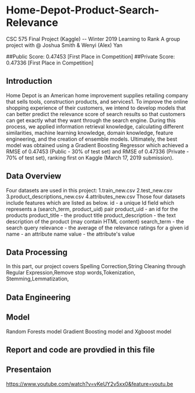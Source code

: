 # Home-Depot-Product-Search-Relevance
CSC 575 Final Project (Kaggle) -- Winter 2019 Learning to Rank 
A group project with @ Joshua Smith & Wenyi (Alex) Yan

##Public Score:  0.47453 [First Place in Competition]
##Private Score: 0.47336 [First Place in Competition]


## Introduction 
Home Depot is an American home improvement supplies retailing company that sells tools, construction products, and services1. To improve the online shopping experience of their customers, we intend to develop models that can better predict the relevance score of search results so that customers can get exactly what they want through the search engine.
During this process, we applied information retrieval knowledge, calculating different similarities, machine learning knowledge, domain knowledge, feature engineering, and the creation of ensemble models. Ultimately, the best model was obtained using a Gradient Boosting Regressor which achieved a RMSE of 0.47453 (Public - 30% of test set) and RMSE of 0.47336 (Private - 70% of test set), ranking first on Kaggle (March 17, 2019 submission).

## Data Overview
Four datasets are used in this project: 
1.train_new.csv
2.test_new.csv
3.product_descriptions_new.csv 
4.attributes_new.csv
Those four datasets include features which are listed as below.
id - a unique Id field which represents a (search_term, product_uid) pair
product_uid - an id for the products
product_title - the product title
product_description - the text description of the product (may contain HTML content) search_term - the search query
relevance - the average of the relevance ratings for a given id
name - an attribute name
value - the attribute's value

## Data Processing
In this part, our project covers Spelling Correction,String Cleaning through Regular Expression,Remove stop words,Tokenization, Stemming,Lemmatization,

## Data Engineering 

## Model
Random Forests model
Gradient Boosting model and Xgboost model

## Report and code are provdied in this file

## Presentaion 
<https://www.youtube.com/watch?v=vKeUY2v5xx0&feature=youtu.be>
